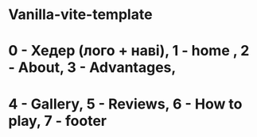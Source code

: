 # Vanilla-vite-template

# 0 - Хедер (лого + наві), 1 - home , 2 - About, 3 - Advantages,

# 4 - Gallery, 5 - Reviews, 6 - How to play, 7 - footer
